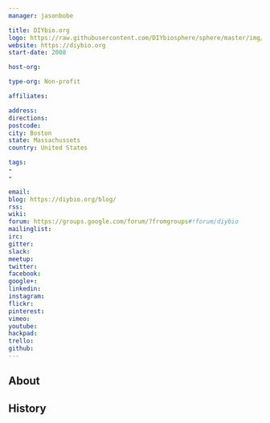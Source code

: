 ```yaml
---
manager: jasonbobe

title: DIYbio.org
logo: https://raw.githubusercontent.com/DIYbiosphere/sphere/master/img/Logo.png
website: https://diybio.org
start-date: 2008

host-org:

type-org: Non-profit

affiliates:

address:
directions:
postcode:
city: Boston
state: Massachussets
country: United States

tags:
-
-

email:
blog: https://diybio.org/blog/
rss:
wiki:
forum: https://groups.google.com/forum/?fromgroups#!forum/diybio
mailinglist:
irc:
gitter:
slack:
meetup:
twitter:
facebook:
google+:
linkedin:
instagram:
flickr:
pinterest:
vimeo:
youtube:
hackpad:
trello:
github:
---
```


## About

## History
